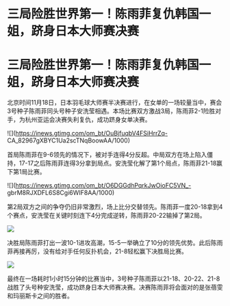 # 三局险胜世界第一！陈雨菲复仇韩国一姐，跻身日本大师赛决赛

# 三局险胜世界第一！陈雨菲复仇韩国一姐，跻身日本大师赛决赛

北京时间11月18日，日本羽毛球大师赛半决赛进行，在女单的一场较量当中，赛会3号种子陈雨菲同头号种子安洗莹相遇。本场比赛双方激战3局，陈雨菲2-1险胜对手，为杭州亚运会决赛失利复仇，成功跻身女单决赛。

![](https://inews.gtimg.com/om_bt/OuBjfuqbV4FSiHrrZq-
CA_82967gXBYC1Ua2scTNqBoowAA/1000)

首局陈雨菲在9-6领先的情况下，被对手连得4分反超。中局双方在场上陷入僵持，17-17之后陈雨菲连得3分拿到局点。安洗莹化解了第1个局点，陈雨菲21-18赢下第1局比赛。

![](https://inews.gtimg.com/om_bt/O6DGGdhPqrkJwOioFC5VN_-
gbrM8RJXDFL6S8Cgi6WIF8AA/1000)

第2局双方之间的争夺仍旧非常激烈，场上比分交替领先。陈雨菲一度20-18拿到4个赛点，安洗莹在关键时刻连下4分完成逆转，陈雨菲20-22输掉了第2局。

![](https://inews.gtimg.com/om_bt/OdiVdxUuQbr9uzF9lHSr18N3u5n0PEWrrA4VmtU5zAMncAA/1000)

决胜局陈雨菲打出一波10-1进攻高潮，15-5一举确立了10分的领先优势。此后陈雨菲再接再厉，没有给对手任何反扑机会，21-8轻松赢下决胜局比赛。

![](https://inews.gtimg.com/om_bt/OoBQVHXRF6TUNTyBgKEjS6Ps4tRHM4tStZTOlgzkUkjrUAA/1000)

最终在一场耗时1小时15分钟的比赛当中，3号种子陈雨菲以21-18、20-22、21-8战胜了头号种安洗莹，成功跻身日本大师赛决赛。决赛陈雨菲将会面对的是张蓓雯和玛丽斯卡之间的胜者。

